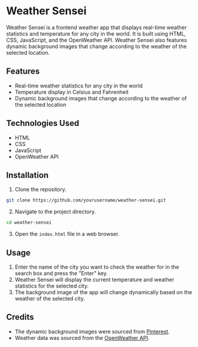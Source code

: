 # Weather Sensei

Weather Sensei is a frontend weather app that displays real-time weather statistics and temperature for any city in the world. It is built using HTML, CSS, JavaScript, and the OpenWeather API. Weather Sensei also features dynamic background images that change according to the weather of the selected location.

## Features

- Real-time weather statistics for any city in the world
- Temperature display in Celsius and Fahrenheit
- Dynamic background images that change according to the weather of the selected location

## Technologies Used

- HTML
- CSS
- JavaScript
- OpenWeather API

## Installation

1. Clone the repository.

```bash
git clone https://github.com/yourusername/weather-sensei.git
```

2. Navigate to the project directory.

```bash
cd weather-sensei
```

3. Open the `index.html` file in a web browser.

## Usage

1. Enter the name of the city you want to check the weather for in the search box and press the "Enter" key.
2. Weather Sensei will display the current temperature and weather statistics for the selected city.
3. The background image of the app will change dynamically based on the weather of the selected city.



## Credits

- The dynamic background images were sourced from [Pinterest](https://in.pinterest.com/).
- Weather data was sourced from the [OpenWeather API](https://openweathermap.org/api).
